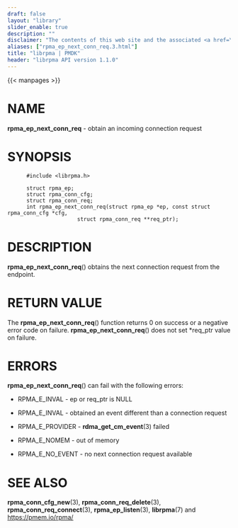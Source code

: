 ```yaml
---
draft: false
layout: "library"
slider_enable: true
description: ""
disclaimer: "The contents of this web site and the associated <a href=\"https://github.com/pmem\">GitHub repositories</a> are BSD-licensed open source."
aliases: ["rpma_ep_next_conn_req.3.html"]
title: "librpma | PMDK"
header: "librpma API version 1.1.0"
---
```

{{< manpages >}}

[comment]: <> (SPDX-License-Identifier: BSD-3-Clause)
[comment]: <> (Copyright 2020-2023, Intel Corporation)

# NAME

**rpma_ep_next_conn_req** - obtain an incoming connection request

# SYNOPSIS

          #include <librpma.h>

          struct rpma_ep;
          struct rpma_conn_cfg;
          struct rpma_conn_req;
          int rpma_ep_next_conn_req(struct rpma_ep *ep, const struct rpma_conn_cfg *cfg,
                          struct rpma_conn_req **req_ptr);

# DESCRIPTION

**rpma_ep_next_conn_req**() obtains the next connection request from the
endpoint.

# RETURN VALUE

The **rpma_ep_next_conn_req**() function returns 0 on success or a
negative error code on failure. **rpma_ep_next_conn_req**() does not set
\*req_ptr value on failure.

# ERRORS

**rpma_ep_next_conn_req**() can fail with the following errors:

-   RPMA_E\_INVAL - ep or req_ptr is NULL

-   RPMA_E\_INVAL - obtained an event different than a connection
    request

-   RPMA_E\_PROVIDER - **rdma_get_cm_event**(3) failed

-   RPMA_E\_NOMEM - out of memory

-   RPMA_E\_NO_EVENT - no next connection request available

# SEE ALSO

**rpma_conn_cfg_new**(3), **rpma_conn_req_delete**(3),
**rpma_conn_req_connect**(3), **rpma_ep_listen**(3), **librpma**(7) and
https://pmem.io/rpma/
